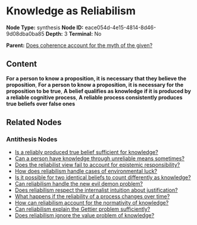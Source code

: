 # Knowledge as Reliabilism

**Node Type:** synthesis
**Node ID:** eace054d-4e15-4814-8d46-9d08dba0ba85
**Depth:** 3
**Terminal:** No

**Parent:** [Does coherence account for the myth of the given?](does-coherence-account-for-the-myth-of-the-given-antithesis-8d1e0418-314c-4772-b513-77d1bc78c44f.md)

## Content

**For a person to know a proposition, it is necessary that they believe the proposition**, **For a person to know a proposition, it is necessary for the proposition to be true**, **A belief qualifies as knowledge if it is produced by a reliable cognitive process**, **A reliable process consistently produces true beliefs over false ones**

## Related Nodes

### Antithesis Nodes

- [Is a reliably produced true belief sufficient for knowledge?](is-a-reliably-produced-true-belief-sufficient-for-knowledge-antithesis-cd95196a-2226-468c-b188-dad174a60a90.md)
- [Can a person have knowledge through unreliable means sometimes?](can-a-person-have-knowledge-through-unreliable-means-sometimes-antithesis-848202f4-b53e-452f-a23f-06cdc3edd2e3.md)
- [Does the reliabilist view fail to account for epistemic responsibility?](does-the-reliabilist-view-fail-to-account-for-epistemic-responsibility-antithesis-145dcdb5-6def-4ce6-af75-09838058af3d.md)
- [How does reliabilism handle cases of environmental luck?](how-does-reliabilism-handle-cases-of-environmental-luck-antithesis-bac7f039-e936-4378-85e7-d5dcf61caff6.md)
- [Is it possible for two identical beliefs to count differently as knowledge?](is-it-possible-for-two-identical-beliefs-to-count-differently-as-knowledge-antithesis-8f2399cf-4728-402d-bfe2-38778dc440ba.md)
- [Can reliabilism handle the new evil demon problem?](can-reliabilism-handle-the-new-evil-demon-problem-antithesis-464b6637-61a8-4ce2-b40d-29a67b7ae4b5.md)
- [Does reliabilism respect the internalist intuition about justification?](does-reliabilism-respect-the-internalist-intuition-about-justification-antithesis-50ca632b-e377-4665-96f0-86b04f04f005.md)
- [What happens if the reliability of a process changes over time?](what-happens-if-the-reliability-of-a-process-changes-over-time-antithesis-d7c23faf-523e-4c86-8950-d3593a009871.md)
- [How can reliabilism account for the normativity of knowledge?](how-can-reliabilism-account-for-the-normativity-of-knowledge-antithesis-30e3c65f-e27f-4681-b6c5-e63a593bff86.md)
- [Can reliabilism explain the Gettier problem sufficiently?](can-reliabilism-explain-the-gettier-problem-sufficiently-antithesis-1448c1e2-afbc-4f7a-9c9f-9bec4ce98f10.md)
- [Does reliabilism ignore the value problem of knowledge?](does-reliabilism-ignore-the-value-problem-of-knowledge-antithesis-3c8a8533-63ba-49a7-8171-5d00b9a7f5c4.md)
